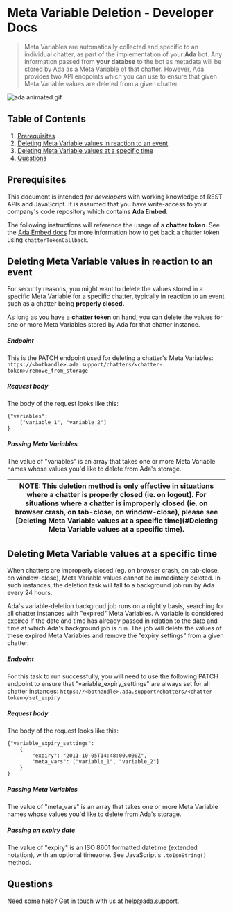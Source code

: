 # Meta Variable Deletion - Developer Docs

> Meta Variables are automatically collected and specific to an individual chatter, as part of the implementation of your **Ada** bot. Any information passed from **your databse** to the bot as metadata will be stored by Ada as a Meta Variable of that chatter. However, Ada provides two API endpoints which you can use to ensure that given Meta Variable values are deleted from a given chatter.

![ada animated gif](https://user-images.githubusercontent.com/4740147/47372740-5b5dca80-d6b8-11e8-87e7-1b76d48370d8.gif "Ada Animated Gif")

## Table of Contents
1. [Prerequisites](#prerequisites)
2. [Deleting Meta Variable values in reaction to an event](#deleting-event-related)
3. [Deleting Meta Variable values at a specific time](#deleting-time-related)
4. [Questions](#questions)

## Prerequisites
This document is intended *for developers* with working knowledge of REST APIs and JavaScript. It is assumed that you have write-access to your company's code repository which contains **Ada Embed**.

The following instructions will reference the usage of a **chatter token**. See the [Ada Embed docs](https://github.com/AdaSupport/docs/blob/master/ada-embed.md#configuring-your-bot) for more information how to get back a chatter token using ```chatterTokenCallback```.

## Deleting Meta Variable values in reaction to an event
For security reasons, you might want to delete the values stored in a specific Meta Variable for a specific chatter, typically in reaction to an event such as a chatter being **properly closed.**

As long as you have a **chatter token** on hand, you can delete the values for one or more Meta Variables stored by Ada for that chatter instance.

##### Endpoint
This is the PATCH endpoint used for deleting a chatter's Meta Variables:
```https://<bothandle>.ada.support/chatters/<chatter-token>/remove_from_storage```

##### Request body
The body of the request looks like this:
```
{"variables":
	["variable_1", "variable_2"]
}
```

##### Passing Meta Variables
The value of "variables" is an array that takes one or more Meta Variable names whose values you'd like to delete from Ada's storage.

| NOTE: This deletion method is only effective in situations where a chatter is properly closed (ie. on logout). For situations where a chatter is improperly closed (ie. on browser crash, on tab-close, on window-close), please see [Deleting Meta Variable values at a specific time](#Deleting Meta Variable values at a specific time). |
| --- |

## Deleting Meta Variable values at a specific time
When chatters are improperly closed (eg. on browser crash, on tab-close, on window-close), Meta Variable values cannot be immediately deleted. In such instances, the deletion task will fall to a background job run by Ada every 24 hours.

Ada's variable-deletion backgroud job runs on a nightly basis, searching for all chatter instances with "expired" Meta Variables. A variable is considered expired if the date and time has already passed in relation to the date and time at which Ada's background job is run. The job will delete the values of these expired Meta Variables and remove the "expiry settings" from a given chatter.

##### Endpoint
For this task to run successfully, you will need to use the following PATCH endpoint to ensure that "variable_expiry_settings" are always set for all chatter instances:
```https://<bothandle>.ada.support/chatters/<chatter-token>/set_expiry```

##### Request body
The body of the request looks like this:
```
{"variable_expiry_settings":
	{
		"expiry": "2011-10-05T14:48:00.000Z",
		"meta_vars": ["variable_1", "variable_2"]
	}
}
```
##### Passing Meta Variables
The value of "meta_vars" is an array that takes one or more Meta Variable names whose values you'd like to delete from Ada's storage.

##### Passing an expiry date
The value of "expiry" is an ISO 8601 formatted datetime (extended notation), with an optional timezone. See JavaScript's ```.toIsoString()``` method.

## Questions
Need some help? Get in touch with us at [help@ada.support](mailto:help@ada.support).
